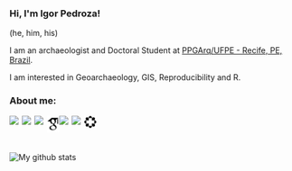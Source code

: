 ### Hi, I'm Igor Pedroza!<br>
(he, him, his)

I am an archaeologist and Doctoral Student at [PPGArq/UFPE - Recife, PE, Brazil](https://www.ufpe.br/ppgarqueologia/).

I am interested in Geoarchaeology, GIS, Reproducibility and R.

### About me:

[<img align="left" width="22px" src="https://cdn.jsdelivr.net/npm/simple-icons@v3/icons/github.svg"/>](https://letreiro.github.io/)
[<img align="left" width="22px" src="https://cdn.jsdelivr.net/npm/simple-icons@v3/icons/twitter.svg"/>](https://twitter.com/pdrza)
[<img align="left" width="22px" src="https://cdn.jsdelivr.net/npm/simple-icons@3.4.0/icons/orcid.svg"/>](https://orcid.org/0000-0002-8520-7080)
[<img align="left" width="22px" src="https://raw.githubusercontent.com/jpswalsh/academicons/master/svg/google-scholar.svg"/>](https://scholar.google.com.br/citations?user=72CcCqAAAAAJ&hl=pt-BR)
[<img align="left" width="22px" src="https://i.imgur.com/2iVxee6.png"/>](http://lattes.cnpq.br/3970582841887411)
[<img align="left" width="22px" src="https://cdn.jsdelivr.net/npm/simple-icons@3.4.0/icons/researchgate.svg"/>](https://www.researchgate.net/profile/Igor-Pedroza)
[<img align="left" width="22px" src="https://raw.githubusercontent.com/jpswalsh/academicons/master/svg/osf.svg"/>](https://osf.io/cby2x/)

<br>
<br>
<br>

![My github stats](https://github-readme-stats.vercel.app/api?username=letreiro&theme=graywhite&show_icons=true)

